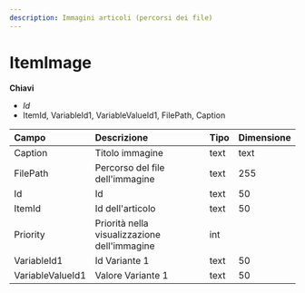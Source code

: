 ```yaml
---
description: Immagini articoli (percorsi dei file)
---
```


# ItemImage

  
 **Chiavi**

* _Id_
* ItemId, VariableId1, VariableValueId1, FilePath, Caption

| Campo | Descrizione | Tipo | Dimensione |
| :--- | :--- | :--- | :--- |
| Caption | Titolo immagine | text | text |
| FilePath | Percorso del file dell'immagine | text | 255 |
| Id | Id | text | 50 |
| ItemId | Id dell'articolo | text | 50 |
| Priority | Priorità nella visualizzazione dell'immagine | int |  |
| VariableId1 | Id Variante 1 | text | 50 |
| VariableValueId1 | Valore Variante 1 | text | 50 |

